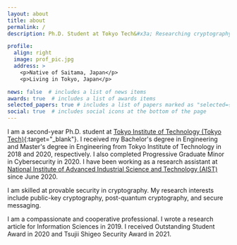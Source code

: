 ```yaml
---
layout: about
title: about
permalink: /
description: Ph.D. Student at Tokyo Tech&#x3a; Researching cryptography to develop secure systems 

profile:
  align: right
  image: prof_pic.jpg
  address: >
    <p>Native of Saitama, Japan</p>
    <p>Living in Tokyo, Japan</p>

news: false  # includes a list of news items
awards: true  # includes a list of awards items
selected_papers: true # includes a list of papers marked as "selected={true}"
social: true  # includes social icons at the bottom of the page
---
```



I am a second-year Ph.D. student at [Tokyo Institute of Technology (Tokyo Tech)](https://www.titech.ac.jp/english){:target="\_blank"}.
I received my Bachelor's degree in Engineering and Master's degree in Engineering from Tokyo Institute of Technology in 2018 and 2020, respectively. I also completed Progressive Graduate Minor in Cybersecurity in 2020.
I have been working as a research assistant at [National Institute of Advanced Industrial Science and Technology (AIST)](https://www.aist.go.jp/index_en.html) since June 2020.

I am skilled at provable security in cryptography. My research interests include public-key cryptography, post-quantum cryptography, and secure messaging.

I am a compassionate and cooperative professional.
I wrote a research article for Information Sciences in 2019. I received Outstanding Student Award in 2020 and Tsujii Shigeo Security Award in 2021.
